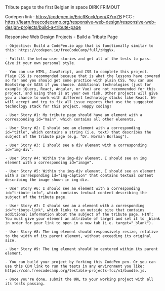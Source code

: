 
Tribute page to the first Belgian in space
DIRK FRIMOUT

Codepen link : https://codepen.io/EricRKock/pen/XYrqZB
FCC : https://learn.freecodecamp.org/responsive-web-design/responsive-web-design-projects/build-a-tribute-page

Responsive Web Design Projects - Build a Tribute Page

    - Objective: Build a CodePen.io app that is functionally similar to this: https://codepen.io/freeCodeCamp/full/zNqgVx.
    
    - Fulfill the below user stories and get all of the tests to pass. Give it your own personal style.
    
    - You can use HTML, JavaScript, and CSS to complete this project. Plain CSS is recommended because that is what the lessons have covered so far and you should get some practice with plain CSS. You can use Bootstrap or SASS if you choose. Additional technologies (just for example jQuery, React, Angular, or Vue) are not recommended for this project, and using them is at your own risk. Other projects will give you a chance to work with different technology stacks like React. We will accept and try to fix all issue reports that use the suggested technology stack for this project. Happy coding!

    - User Story #1: My tribute page should have an element with a corresponding id="main", which contains all other elements.
    
    - User Story #2: I should see an element with a corresponding id="title", which contains a string (i.e. text) that describes the subject of the tribute page (e.g. "Dr. Norman Borlaug").
    
    - User Story #3: I should see a div element with a corresponding id="img-div".

    - User Story #4: Within the img-div element, I should see an img element with a corresponding id="image".
    
    - User Story #5: Within the img-div element, I should see an element with a corresponding id="img-caption" that contains textual content describing the image shown in img-div.
    
    - User Story #6: I should see an element with a corresponding id="tribute-info", which contains textual content describing the subject of the tribute page.
    
    - User Story #7: I should see an a element with a corresponding id="tribute-link", which links to an outside site that contains additional information about the subject of the tribute page. HINT: You must give your element an attribute of target and set it to _blank in order for your link to open in a new tab (i.e. target="_blank").
    
    - User Story #8: The img element should responsively resize, relative to the width of its parent element, without exceeding its original size.
    
    - User Story #9: The img element should be centered within its parent element.
    
    - You can build your project by forking this CodePen pen. Or you can use this CDN link to run the tests in any environment you like: https://cdn.freecodecamp.org/testable-projects-fcc/v1/bundle.js.
    
    - Once you're done, submit the URL to your working project with all its tests passing.